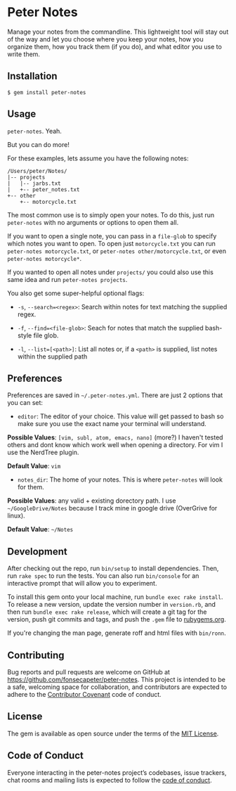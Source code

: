 # Peter Notes

Manage your notes from the commandline. This lightweight tool will stay out of the way and let you choose where you keep your notes, how you organize them, how you track them (if you do), and what editor you use to write them.

## Installation

    $ gem install peter-notes

## Usage

`peter-notes`. Yeah.

But you can do more!

For these examples, lets assume you have the following notes:

    /Users/peter/Notes/
    |-- projects
    |   |-- jarbs.txt
    |   +-- peter_notes.txt
    +-- other
        +-- motorcycle.txt

The most common use is to simply open your notes. To do this, just run `peter-notes` with no arguments or options to open them all.

If you want to open a single note, you can pass in a `file-glob` to specify which notes you want to open. To open just `motorcycle.txt` you can run `peter-notes motorcycle.txt`, or `peter-notes other/motorcycle.txt`, or even `peter-notes motorcycle*`.

If you wanted to open all notes under `projects/` you could also use this same idea and run `peter-notes projects`.

You also get some super-helpful optional flags:
  - `-s`, `--search=<regex>`:
  Search within notes for text matching the supplied regex.

  - `-f`, `--find=<file-glob>`:
  Seach for notes that match the supplied bash-style file glob.

  - `-l`, `--list=[<path>]`:
  List all notes or, if a `<path>` is supplied, list notes within the supplied path


## Preferences

Preferences are saved in `~/.peter-notes.yml`. There are just 2 options that you can set:

  - `editor`:
  The editor of your choice. This value will get passed to bash so make sure you use the exact name your terminal will understand.

  **Possible Values**: `[vim, subl, atom, emacs, nano]`
  (more?) I haven't tested others and dont know which work well when opening a directory. For vim I use the NerdTree plugin.

  **Default Value**: `vim`

  - `notes_dir`:
  The home of your notes. This is where `peter-notes` will look for them.

  **Possible Values**: any valid + existing dorectory path. I use `~/GoogleDrive/Notes` because I track mine in google drive (OverGrive for linux).

  **Default Value**: `~/Notes`



## Development

After checking out the repo, run `bin/setup` to install dependencies. Then, run `rake spec` to run the tests. You can also run `bin/console` for an interactive prompt that will allow you to experiment.

To install this gem onto your local machine, run `bundle exec rake install`. To release a new version, update the version number in `version.rb`, and then run `bundle exec rake release`, which will create a git tag for the version, push git commits and tags, and push the `.gem` file to [rubygems.org](https://rubygems.org).

If you're changing the man page, generate roff and html files with `bin/ronn`.

## Contributing

Bug reports and pull requests are welcome on GitHub at https://github.com/fonsecapeter/peter-notes. This project is intended to be a safe, welcoming space for collaboration, and contributors are expected to adhere to the [Contributor Covenant](http://contributor-covenant.org) code of conduct.

## License

The gem is available as open source under the terms of the [MIT License](http://opensource.org/licenses/MIT).

## Code of Conduct

Everyone interacting in the peter-notes project’s codebases, issue trackers, chat rooms and mailing lists is expected to follow the [code of conduct](https://github.com/fonsecapeter/peter-notes/blob/master/CODE_OF_CONDUCT.md).
